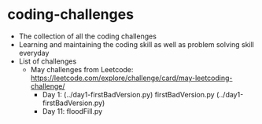 # coding-challenges
- The collection of all the coding challenges
- Learning and maintaining the coding skill as well as problem solving skill everyday
- List of challenges
  - May challenges from Leetcode: https://leetcode.com/explore/challenge/card/may-leetcoding-challenge/
     - Day 1: (../day1-firstBadVersion.py)
     firstBadVersion.py (../day1-firstBadVersion.py)
     - Day 11: floodFill.py 
    


